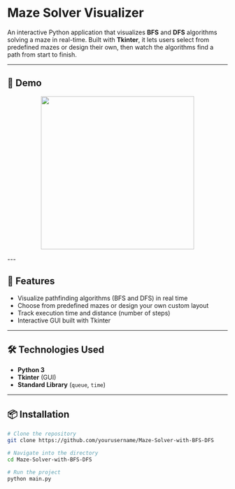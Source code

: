 # Maze Solver Visualizer

An interactive Python application that visualizes **BFS** and **DFS** algorithms solving a maze in real-time. Built with **Tkinter**, it lets users select from predefined mazes or design their own, then watch the algorithms find a path from start to finish.

---

## 📸 Demo

<p align="center">
  <img src="https://drive.google.com/uc?export=view&id=1Lou5HOUU_egXDB6ok_P680Y1EN3E9WSn" width="350" />
</p>
---

## 🚀 Features

- Visualize pathfinding algorithms (BFS and DFS) in real time
- Choose from predefined mazes or design your own custom layout
- Track execution time and distance (number of steps)
- Interactive GUI built with Tkinter

---

## 🛠️ Technologies Used

- **Python 3**
- **Tkinter** (GUI)
- **Standard Library** (`queue`, `time`)

---

## 📦 Installation

```bash
# Clone the repository
git clone https://github.com/yourusername/Maze-Solver-with-BFS-DFS

# Navigate into the directory
cd Maze-Solver-with-BFS-DFS

# Run the project
python main.py
